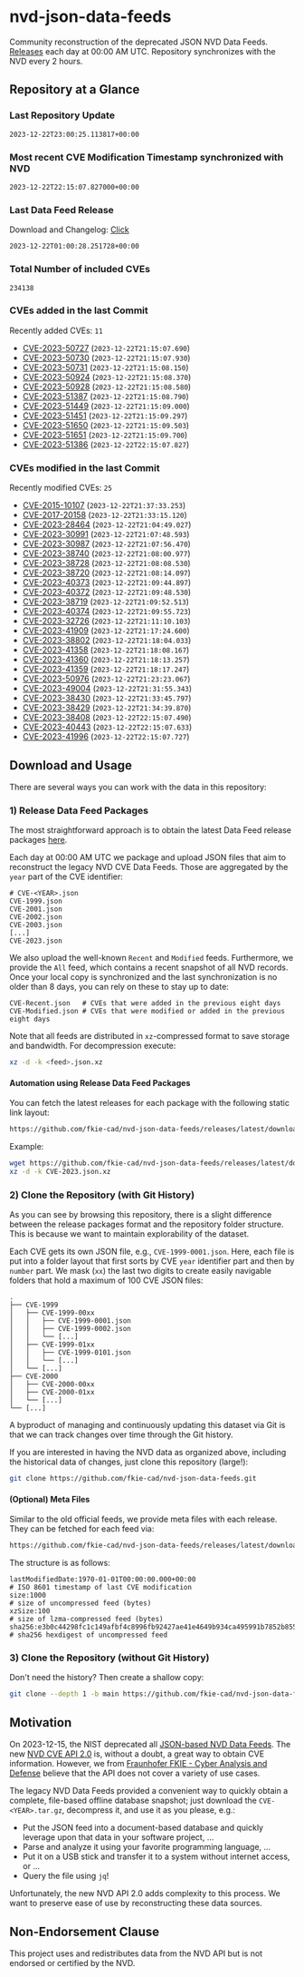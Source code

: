 # nvd-json-data-feeds

Community reconstruction of the deprecated JSON NVD Data Feeds. 
[Releases](https://github.com/fkie-cad/nvd-json-data-feeds/releases/latest) each day at 00:00 AM UTC.
Repository synchronizes with the NVD every 2 hours.

## Repository at a Glance

### Last Repository Update

```plain
2023-12-22T23:00:25.113817+00:00
```

### Most recent CVE Modification Timestamp synchronized with NVD

```plain
2023-12-22T22:15:07.827000+00:00
```

### Last Data Feed Release

Download and Changelog: [Click](https://github.com/fkie-cad/nvd-json-data-feeds/releases/latest)

```plain
2023-12-22T01:00:28.251728+00:00
```

### Total Number of included CVEs

```plain
234138
```

### CVEs added in the last Commit

Recently added CVEs: `11`

* [CVE-2023-50727](CVE-2023/CVE-2023-507xx/CVE-2023-50727.json) (`2023-12-22T21:15:07.690`)
* [CVE-2023-50730](CVE-2023/CVE-2023-507xx/CVE-2023-50730.json) (`2023-12-22T21:15:07.930`)
* [CVE-2023-50731](CVE-2023/CVE-2023-507xx/CVE-2023-50731.json) (`2023-12-22T21:15:08.150`)
* [CVE-2023-50924](CVE-2023/CVE-2023-509xx/CVE-2023-50924.json) (`2023-12-22T21:15:08.370`)
* [CVE-2023-50928](CVE-2023/CVE-2023-509xx/CVE-2023-50928.json) (`2023-12-22T21:15:08.580`)
* [CVE-2023-51387](CVE-2023/CVE-2023-513xx/CVE-2023-51387.json) (`2023-12-22T21:15:08.790`)
* [CVE-2023-51449](CVE-2023/CVE-2023-514xx/CVE-2023-51449.json) (`2023-12-22T21:15:09.000`)
* [CVE-2023-51451](CVE-2023/CVE-2023-514xx/CVE-2023-51451.json) (`2023-12-22T21:15:09.297`)
* [CVE-2023-51650](CVE-2023/CVE-2023-516xx/CVE-2023-51650.json) (`2023-12-22T21:15:09.503`)
* [CVE-2023-51651](CVE-2023/CVE-2023-516xx/CVE-2023-51651.json) (`2023-12-22T21:15:09.700`)
* [CVE-2023-51386](CVE-2023/CVE-2023-513xx/CVE-2023-51386.json) (`2023-12-22T22:15:07.827`)


### CVEs modified in the last Commit

Recently modified CVEs: `25`

* [CVE-2015-10107](CVE-2015/CVE-2015-101xx/CVE-2015-10107.json) (`2023-12-22T21:37:33.253`)
* [CVE-2017-20158](CVE-2017/CVE-2017-201xx/CVE-2017-20158.json) (`2023-12-22T21:33:15.120`)
* [CVE-2023-28464](CVE-2023/CVE-2023-284xx/CVE-2023-28464.json) (`2023-12-22T21:04:49.027`)
* [CVE-2023-30991](CVE-2023/CVE-2023-309xx/CVE-2023-30991.json) (`2023-12-22T21:07:48.593`)
* [CVE-2023-30987](CVE-2023/CVE-2023-309xx/CVE-2023-30987.json) (`2023-12-22T21:07:56.470`)
* [CVE-2023-38740](CVE-2023/CVE-2023-387xx/CVE-2023-38740.json) (`2023-12-22T21:08:00.977`)
* [CVE-2023-38728](CVE-2023/CVE-2023-387xx/CVE-2023-38728.json) (`2023-12-22T21:08:08.530`)
* [CVE-2023-38720](CVE-2023/CVE-2023-387xx/CVE-2023-38720.json) (`2023-12-22T21:08:14.097`)
* [CVE-2023-40373](CVE-2023/CVE-2023-403xx/CVE-2023-40373.json) (`2023-12-22T21:09:44.897`)
* [CVE-2023-40372](CVE-2023/CVE-2023-403xx/CVE-2023-40372.json) (`2023-12-22T21:09:48.530`)
* [CVE-2023-38719](CVE-2023/CVE-2023-387xx/CVE-2023-38719.json) (`2023-12-22T21:09:52.513`)
* [CVE-2023-40374](CVE-2023/CVE-2023-403xx/CVE-2023-40374.json) (`2023-12-22T21:09:55.723`)
* [CVE-2023-32726](CVE-2023/CVE-2023-327xx/CVE-2023-32726.json) (`2023-12-22T21:11:10.103`)
* [CVE-2023-41909](CVE-2023/CVE-2023-419xx/CVE-2023-41909.json) (`2023-12-22T21:17:24.600`)
* [CVE-2023-38802](CVE-2023/CVE-2023-388xx/CVE-2023-38802.json) (`2023-12-22T21:18:04.033`)
* [CVE-2023-41358](CVE-2023/CVE-2023-413xx/CVE-2023-41358.json) (`2023-12-22T21:18:08.167`)
* [CVE-2023-41360](CVE-2023/CVE-2023-413xx/CVE-2023-41360.json) (`2023-12-22T21:18:13.257`)
* [CVE-2023-41359](CVE-2023/CVE-2023-413xx/CVE-2023-41359.json) (`2023-12-22T21:18:17.247`)
* [CVE-2023-50976](CVE-2023/CVE-2023-509xx/CVE-2023-50976.json) (`2023-12-22T21:23:23.067`)
* [CVE-2023-49004](CVE-2023/CVE-2023-490xx/CVE-2023-49004.json) (`2023-12-22T21:31:55.343`)
* [CVE-2023-38430](CVE-2023/CVE-2023-384xx/CVE-2023-38430.json) (`2023-12-22T21:33:45.797`)
* [CVE-2023-38429](CVE-2023/CVE-2023-384xx/CVE-2023-38429.json) (`2023-12-22T21:34:39.870`)
* [CVE-2023-38408](CVE-2023/CVE-2023-384xx/CVE-2023-38408.json) (`2023-12-22T22:15:07.490`)
* [CVE-2023-40443](CVE-2023/CVE-2023-404xx/CVE-2023-40443.json) (`2023-12-22T22:15:07.633`)
* [CVE-2023-41996](CVE-2023/CVE-2023-419xx/CVE-2023-41996.json) (`2023-12-22T22:15:07.727`)


## Download and Usage

There are several ways you can work with the data in this repository:

### 1) Release Data Feed Packages

The most straightforward approach is to obtain the latest Data Feed release packages [here](https://github.com/fkie-cad/nvd-json-data-feeds/releases/latest).

Each day at 00:00 AM UTC we package and upload JSON files that aim to reconstruct the legacy NVD CVE Data Feeds.
Those are aggregated by the `year` part of the CVE identifier:

```
# CVE-<YEAR>.json
CVE-1999.json
CVE-2001.json
CVE-2002.json
CVE-2003.json
[...]
CVE-2023.json
```

We also upload the well-known `Recent` and `Modified` feeds.
Furthermore, we provide the `All` feed, which contains a recent snapshot of all NVD records.
Once your local copy is synchronized and the last synchronization is no older than 8 days, you can rely on these to stay up to date:

```plain
CVE-Recent.json   # CVEs that were added in the previous eight days
CVE-Modified.json # CVEs that were modified or added in the previous eight days
```

Note that all feeds are distributed in `xz`-compressed format to save storage and bandwidth.
For decompression execute:

```sh
xz -d -k <feed>.json.xz
```


#### Automation using Release Data Feed Packages

You can fetch the latest releases for each package with the following static link layout:

```sh
https://github.com/fkie-cad/nvd-json-data-feeds/releases/latest/download/CVE-<YEAR>.json.xz
```

Example:

```sh
wget https://github.com/fkie-cad/nvd-json-data-feeds/releases/latest/download/CVE-2023.json.xz
xz -d -k CVE-2023.json.xz
```



### 2) Clone the Repository (with Git History)

As you can see by browsing this repository, there is a slight difference between the release packages format and the repository folder structure.
This is because we want to maintain explorability of the dataset.

Each CVE gets its own JSON file, e.g., `CVE-1999-0001.json`.
Here, each file is put into a folder layout that first sorts by CVE `year` identifier part and then by `number` part.
We mask (`xx`) the last two digits to create easily navigable folders that hold a maximum of 100 CVE JSON files:

```plain
.
├── CVE-1999
│   ├── CVE-1999-00xx
│   │   ├── CVE-1999-0001.json
│   │   ├── CVE-1999-0002.json
│   │   └── [...]
│   ├── CVE-1999-01xx
│   │   ├── CVE-1999-0101.json
│   │   └── [...]
│   └── [...]
├── CVE-2000
│   ├── CVE-2000-00xx
│   ├── CVE-2000-01xx
│   └── [...]
└── [...]
```

A byproduct of managing and continuously updating this dataset via Git is that we can track changes over time through the Git history.

If you are interested in having the NVD data as organized above, including the historical data of changes, just clone this repository (large!):

```sh
git clone https://github.com/fkie-cad/nvd-json-data-feeds.git
```

#### (Optional) Meta Files

Similar to the old official feeds, we provide meta files with each release. They can be fetched for each feed via:

```sh
https://github.com/fkie-cad/nvd-json-data-feeds/releases/latest/download/CVE-<YEAR>.meta
```

The structure is as follows:

```plain
lastModifiedDate:1970-01-01T00:00:00.000+00:00                          # ISO 8601 timestamp of last CVE modification
size:1000                                                               # size of uncompressed feed (bytes)
xzSize:100                                                              # size of lzma-compressed feed (bytes)
sha256:e3b0c44298fc1c149afbf4c8996fb92427ae41e4649b934ca495991b7852b855 # sha256 hexdigest of uncompressed feed
```


### 3) Clone the Repository (without Git History)

Don't need the history? Then create a shallow copy:

```sh
git clone --depth 1 -b main https://github.com/fkie-cad/nvd-json-data-feeds.git
```

## Motivation

On 2023-12-15, the NIST deprecated all [JSON-based NVD Data Feeds](https://nvd.nist.gov/vuln/data-feeds#divRetirementBanner-1).
The new [NVD CVE API 2.0](https://nvd.nist.gov/developers/vulnerabilities) is, without a doubt, a great way to obtain CVE information.
However, we from [Fraunhofer FKIE - Cyber Analysis and Defense](https://www.fkie.fraunhofer.de/en/departments/cad.html) believe that the API does not cover a variety of use cases.

The legacy NVD Data Feeds provided a convenient way to quickly obtain a complete, file-based offline database snapshot; just download the `CVE-<YEAR>.tar.gz`, decompress it, and use it as you please, e.g.:

* Put the JSON feed into a document-based database and quickly leverage upon that data in your software project, ...
* Parse and analyze it using your favorite programming language, ...
* Put it on a USB stick and transfer it to a system without internet access, or ...
* Query the file using `jq`!

Unfortunately, the new NVD API 2.0 adds complexity to this process.
We want to preserve ease of use by reconstructing these data sources.

## Non-Endorsement Clause

This project uses and redistributes data from the NVD API but is not endorsed or certified by the NVD.